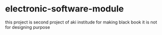 # electronic-software-module
this project is second project of aki institude for making black book it is not for designing purpose
